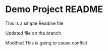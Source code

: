 # Demo Project README

This is a simple Readme file


Updated file on the branch

Modified
This is going to cause conflict
